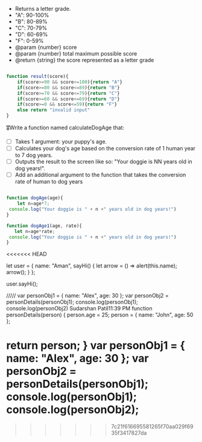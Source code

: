
 * Returns a letter grade.
 * "A": 90-100%
 * "B": 80-89%
 * "C": 70-79%
 * "D": 60-69%
 * "F": 0-59%
 * @param {number} score
 * @param {number} total maximum possible score
 * @return {string} the score represented as a letter grade
 

 ```js

 function result(score){
     if(score>=90 && score<=100){return "A"}
     if(score>=80 && score<=89){return "B"}
     if(score>=70 && score<=79){return "C"}
     if(score>=60 && score<=69){return "D"}
     if(score>=0 && score<=59){return "F"}
     else return "invalid input"
 }

 ```


 🎖Write a function named calculateDogAge that:

- [ ] Takes 1 argument: your puppy's age.
- [ ] Calculates your dog's age based on the conversion rate of 1 human year to 7 dog years.
- [ ] Outputs the result to the screen like so: "Your doggie is NN years old in dog years!".
- [ ] Add an additional argument to the function that takes the conversion rate of human to dog years

```js

function dogAge(age){
    let n=age*7;
 console.log("Your doggie is " + n +" years old in dog years!")
}

function dogAge1(age, rate){
   let n=age*rate;
 console.log("Your doggie is " + n +" years old in dog years!")
}

```
<<<<<<< HEAD

let user = {
  name: "Aman",
  sayHi() {
    let arrow = () => alert(this.name);
    arrow();
  }
};

user.sayHi();



/////
var personObj1 = {
  name: "Alex",
  age: 30
};
var personObj2 = personDetails(personObj1);
console.log(personObj1);
console.log(personObj2)
Sudarshan Patil11:39 PM
function personDetails(person) {
  person.age = 25;
  person = {
    name: "John",
    age: 50
  };

  return person;
}
var personObj1 = {
  name: "Alex",
  age: 30
};
var personObj2 = personDetails(personObj1);
console.log(personObj1); 
console.log(personObj2);
=======
>>>>>>> 7c21f616695581265f70aa029f6935f3417827da
